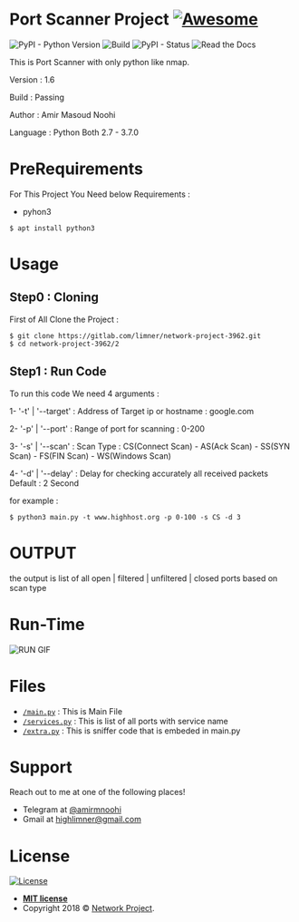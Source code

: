 # **Port Scanner Project** [![Awesome](https://cdn.rawgit.com/sindresorhus/awesome/d7305f38d29fed78fa85652e3a63e154dd8e8829/media/badge.svg)](https://gitlab.com/limner/network-project-3962)

![PyPI - Python Version](https://img.shields.io/pypi/pyversions/Django.svg)
![Build](https://img.shields.io/bitbucket/pipelines/atlassian/adf-builder-javascript/task/SECO-2168.svg)
![PyPI - Status](https://img.shields.io/pypi/status/Django.svg)
![Read the Docs](https://img.shields.io/readthedocs/pip.svg)

This is Port Scanner with only python like nmap.

Version : 1.6

Build : Passing

Author : Amir Masoud Noohi

Language : Python Both 2.7 - 3.7.0




# **PreRequirements**

For This Project You Need below Requirements :
- pyhon3

```shell
$ apt install python3
```

# **Usage**
## Step0 : Cloning

First of All Clone the Project : 

```shell
$ git clone https://gitlab.com/limner/network-project-3962.git
$ cd network-project-3962/2
```

## Step1 : Run Code

To run this code We need 4 arguments : 

1- '-t' | '--target' : Address of Target ip or hostname : google.com

2- '-p' | '--port' : Range of port for scanning : 0-200

3- '-s' | '--scan' : Scan Type : CS(Connect Scan) - AS(Ack Scan) - SS(SYN Scan) - FS(FIN Scan) - WS(Windows Scan)

4- '-d' | '--delay' : Delay for checking accurately all received packets Default : 2 Second

for example :
```shell
$ python3 main.py -t www.highhost.org -p 0-100 -s CS -d 3
```

# **OUTPUT**
the output is list of all open | filtered | unfiltered | closed ports based on scan type




# **Run-Time**
![RUN GIF](https://highhost.org/gif-video/2.gif)

# **Files**

- <a href="https://gitlab.com/limner/network-project-3962/blob/master/2/main.py" target="_blank">`/main.py`</a> : This is Main File
- <a href="https://gitlab.com/limner/network-project-3962/blob/master/2/services.py" target="_blank">`/services.py`</a> : This is list of all ports with service name
- <a href="https://gitlab.com/limner/network-project-3962/blob/master/2/extra.py" target="_blank">`/extra.py`</a> : This is sniffer code that is embeded in main.py


# **Support**

Reach out to me at one of the following places!

- Telegram at <a href="https://t.me/amirmnoohi" target="_blank">@amirmnoohi</a>
- Gmail at <a href="mailto:highlimner@gmail.com" target="_blank">highlimner@gmail.com</a>

# **License**

[![License](https://img.shields.io/:license-mit-blue.svg?style=flat-square)](http://badges.mit-license.org)

- **[MIT license](http://opensource.org/licenses/mit-license.php)**
- Copyright 2018 © <a href="https://gitlab.com/limner/network-project-3962" target="_blank">Network Project</a>.
